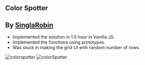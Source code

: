 ## Color Spotter

## By [SinglaRobin](https://github.com/singlarobin)

-   Implemented the solution in 1.5 hour in Vanilla JS.
-   Implemented the functions using prototypes.
-   Was stuck in making the grid UI with random number of rows.

![colorspotter](https://user-images.githubusercontent.com/36002305/150387114-c8a41ffa-359e-417c-9e1c-c6e5bdfd6bcd.png)
![colorSpotter](https://user-images.githubusercontent.com/36002305/150388036-60695b3a-d9f2-40af-9baa-325b01272be5.gif)
